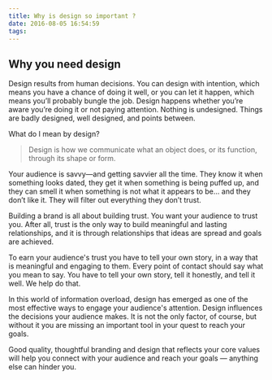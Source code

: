 ```yaml
---
title: Why is design so important ?
date: 2016-08-05 16:54:59
tags:
---
```

## Why you need design
Design results from human decisions. You can design with intention, which means you have a chance of doing it well, or you can let it happen, which means you’ll probably bungle the job. Design happens whether you’re aware you’re doing it or not paying attention. Nothing is undesigned. Things are badly designed, well designed, and points between.

<!-- more -->

What do I mean by design?
> Design is how we communicate what an object does, or its function, through its shape or form.

Your audience is savvy—and getting savvier all the time. They know it when something looks dated, they get it when something is being puffed up, and they can smell it when something is not what it appears to be... and they don’t like it. They will filter out everything they don’t trust.

Building a brand is all about building trust. You want your audience to trust you. After all, trust is the only way to build meaningful and lasting relationships, and it is through relationships that ideas are spread and goals are achieved.

To earn your audience's trust you have to tell your own story, in a way that is meaningful and engaging to them. Every point of contact should say what you mean to say. You have to tell your own story, tell it honestly, and tell it well. We help do that.

In this world of information overload, design has emerged as one of the most effective ways to engage your audience's attention. Design influences the decisions your audience makes. It is not the only factor, of course, but without it you are missing an important tool in your quest to reach your goals. 

Good quality, thoughtful branding and design that reflects your core values will help you connect with your audience and reach your goals — anything else can hinder you.



